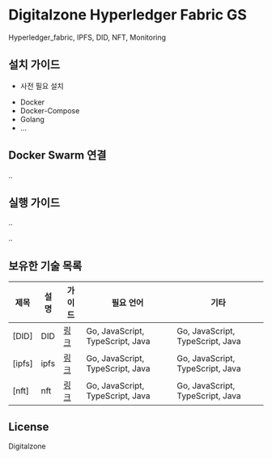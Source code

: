 [//]: # (SPDX-License-Identifier: CC-BY-4.0)

# Digitalzone Hyperledger Fabric GS



Hyperledger_fabric, IPFS, DID, NFT, Monitoring

## 설치 가이드

* 사전 필요 설치
- Docker
- Docker-Compose
- Golang
- ...

## Docker Swarm 연결

..
## 실행 가이드
..

..




## 보유한 기술 목록



|  **제목** | **설명** | **가이드** | **필요 언어** | **기타** |
| -----------|------------------------------|----------|---------|---------|
| [DID] | DID | [링크](https://hyperledger-fabric.readthedocs.io/en/latest/write_first_app.html) | Go, JavaScript, TypeScript, Java | Go, JavaScript, TypeScript, Java |
| [ipfs] | ipfs | [링크](https://hyperledger-fabric.readthedocs.io/en/latest/write_first_app.html) | Go, JavaScript, TypeScript, Java | Go, JavaScript, TypeScript, Java |
| [nft] | nft | [링크](https://hyperledger-fabric.readthedocs.io/en/latest/write_first_app.html) | Go, JavaScript, TypeScript, Java | Go, JavaScript, TypeScript, Java |



## License <a name="license"></a>

Digitalzone
